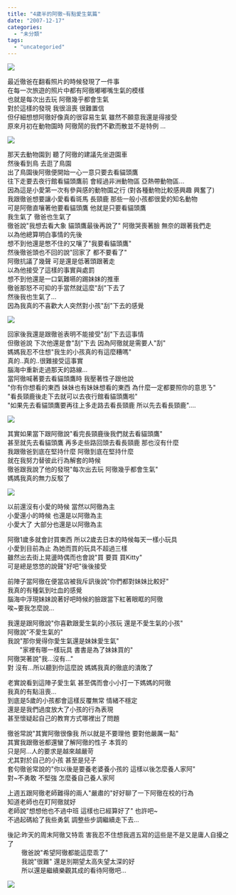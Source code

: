 ```yaml
---
title: "4歲半的阿徹~有點愛生氣篇"
date: "2007-12-17"
categories: 
  - "未分類"
tags: 
  - "uncategoried"
---
```


![](images/2082062273_7275e6ed5c.jpg)

最近徹爸在翻看照片的時候發現了一件事  
在每一次旅遊的照片中都有阿徹嘟嘟嘴生氣的模樣  
也就是每次出去玩 阿徹幾乎都會生氣  
對於這樣的發現 我很沮喪 很難置信  
但仔細想想阿徹好像真的很容易生氣 雖然不願意我還是得接受  
原來月初在動物園時 阿徹鬧的我們不歡而散並不是特例 ...  
  
![](images/2082062273_7275e6ed5c.jpg)

那天去動物園到 聽了阿徹的建議先坐遊園車  
然後看到鳥 去逛了鳥園  
出了鳥園後阿徹便開始一心一意只要去看貓頭鷹  
往下走要去夜行館看貓頭鷹前 會經過非洲動物區 亞熱帶動物區...  
因為這是小愛第一次有參與感的動物園之行 (對各種動物比較感興趣 興奮了)  
我跟徹爸想要讓小愛看看斑馬 長頸鹿 那些一般小孩都很愛的知名動物  
可是阿徹直嚷著他要看貓頭鷹 他就是只要看貓頭鷹  
我生氣了 徹爸也生氣了  
徹爸說"我想去看大象 貓頭鷹最後再說了" 阿徹哭喪著臉 無奈的跟著我們走  
以為他總算明白事情的先後  
想不到他還是憋不住的又嚷了"我要看貓頭鷹"  
然後徹爸頭也不回的說"回家了 都不要看了"  
阿徹抗議了幾聲 可是還是低著頭跟著走  
以為他接受了這樣的事實與處罰  
想不到他還是一口氣難嚥的踢妹妹的推車  
徹爸那怒不可抑的手當然就這麼"刮"下去了  
然後我也生氣了...  
因為我真的不喜歡大人突然對小孩"刮"下去的感覺  
  
![](images/2082062803_37eb397a9f.jpg)  
  
回家後我還是跟徹爸表明不能接受"刮"下去這事情  
但徹爸說 下次他還是會"刮"下去 因為阿徹就是需要人"刮"  
媽媽我忍不住想"我生的小孩真的有這麼糟嗎"  
真的..真的..很難接受這事實  
腦海中重新走過那天的路線...  
當阿徹喊著要去看貓頭鷹時 我壓著性子跟他說  
"你有你想看的東西 妹妹也有妹妹想看的東西 為什麼一定都要照你的意思ㄋ"  
"看長頸鹿後走下去就可以去夜行館看貓頭鷹啦"  
"如果先去看貓頭鷹要再往上多走路去看長頸鹿 所以先去看長頸鹿"....  
  
![](images/2082065653_924c7ed926.jpg)  
  
其實如果當下跟阿徹說"看完長頸鹿後我們就去看貓頭鷹"  
甚至就先去看貓頭鷹 再多走些路回頭去看長頸鹿 那也沒有什麼  
我跟徹爸到底在堅持什麼 阿徹到底在堅持什麼  
就在我努力替彼此行為解套的時候  
徹爸跟我說了他的發現"每次出去玩 阿徹幾乎都會生氣"  
媽媽我真的無力反駁了  
  
![](images/2082066589_2b9f5413f0.jpg)  
  
以前還沒有小愛的時候 當然以阿徹為主  
小愛還小的時候 也還是以阿徹為主  
小愛大了 大部分也還是以阿徹為主

阿徹1歲多就會討買東西 所以2歲去日本的時候每天一樣小玩具  
小愛到目前為止 為她而買的玩具不超過三樣  
雖然出去街上晃盪時偶而也會說"買 要買 買Kitty"  
可是總是悠悠的說聲"好吧"後後接受

前陣子當阿徹在便當店被我斥訊後說"你們都對妹妹比較好"  
我真的有種氣到吐血的感覺  
腦海中浮現妹妹說著好吧時候的臉跟當下紅著眼眶的阿徹  
唉~要我怎麼說...

我還是跟阿徹說"你喜歡跟愛生氣的小孩玩 還是不愛生氣的小孩"  
阿徹說"不愛生氣的"  
我說"那你覺得你愛生氣還是妹妹愛生氣"  
       "家裡有哪一樣玩具 書書是為了妹妹買的"  
阿徹哭著說"我...沒有..."  
對 沒有...所以聽到你這麼說 媽媽我真的徹底的潰敗了

老實說看到這陣子愛生氣 甚至偶而會小小打一下媽媽的阿徹  
我真的有點沮喪...  
到底是5歲的小孩都會這樣反覆無常 情緒不穩定  
還是是我們過度放大了小孩的行為表現  
甚至懷疑起自己的教育方式哪裡出了問題

徹爸常說"其實阿徹很像我 所以就是不要理他 要對他嚴厲一點"  
其實我跟徹爸都還蠻了解阿徹的性子 本質的  
只是阿...人的要求是越來越嚴苛  
尤其對於自己的小孩 甚至是兒子  
套句徹爸常說的"你以後是要養老婆養小孩的 這樣以後怎麼養人家阿"  
對~不勇敢 不堅強 怎麼養自己養人家阿

上週五跟阿徹老師難得的兩人"嚴肅的"好好聊了一下阿徹在校的行為  
知道老師也在盯阿徹就好  
老師說"想想他也不過中班 這樣也已經算好了" 也許吧~  
不過起碼給了我些勇氣 調整些步調繼續走下去...

後記:昨天的周末阿徹又特乖 害我忍不住想我週五寫的這些是不是又是庸人自擾之了  
        徹爸說"希望阿徹都能這麼乖了"  
        我說"很難" 還是別期望太高失望太深的好  
        所以還是繼續樂觀其成的看待阿徹吧...  
  
![](images/2082067131_4dd7a4da0e.jpg)
